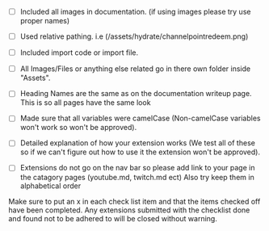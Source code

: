 - [ ] Included all images in documentation. (if using images please try use proper names)
- [ ] Used relative pathing. i.e (/assets/hydrate/channelpointredeem.png)
- [ ] Included import code or import file. 
- [ ] All Images/Files or anything else related go in there own folder inside "Assets".
- [ ] Heading Names are the same as on the documentation writeup page. This is so all pages have the same look
- [ ] Made sure that all variables were camelCase (Non-camelCase variables won't work so won't be approved).
- [ ] Detailed explanation of how your extension works (We test all of these so if we can't figure out how to use it the extension won't be approved).
- [ ] Extensions do not go on the nav bar so please add  link to your page in the catagory pages (youtube.md, twitch.md ect) Also try keep them in alphabetical order
  

Make sure to put an x in each check list item and that the items checked off have been completed.
Any extensions submitted with the checklist done and found not to be adhered to will be closed without warning.
